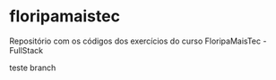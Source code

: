 # floripamaistec
Repositório com os códigos dos exercícios do curso FloripaMaisTec - FullStack

teste branch
